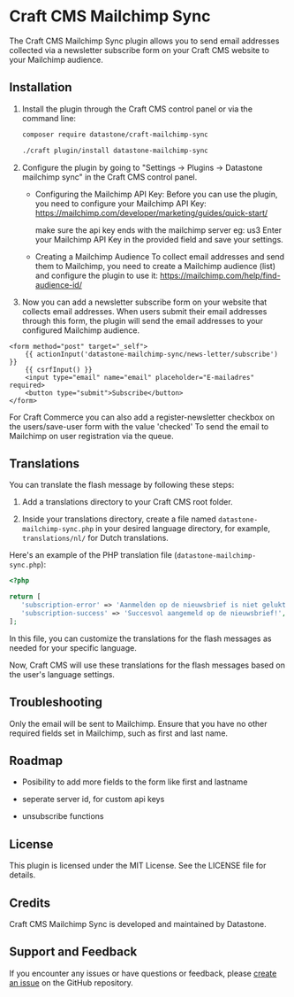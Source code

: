 # Craft CMS Mailchimp Sync

The Craft CMS Mailchimp Sync plugin allows you to send email addresses collected via a newsletter subscribe form on your Craft CMS website to your Mailchimp audience.

## Installation

1. Install the plugin through the Craft CMS control panel or via the command line:

   ```bash
   composer require datastone/craft-mailchimp-sync
   ```
   ```bash
   ./craft plugin/install datastone-mailchimp-sync
   ```
2. Configure the plugin by going to "Settings → Plugins → Datastone mailchimp sync" in the Craft CMS control panel.

   - Configuring the Mailchimp API Key:
     Before you can use the plugin, you need to configure your Mailchimp API Key:
     https://mailchimp.com/developer/marketing/guides/quick-start/

     make sure the api key ends with the mailchimp server eg: us3
     Enter your Mailchimp API Key in the provided field and save your settings.

   - Creating a Mailchimp Audience
     To collect email addresses and send them to Mailchimp, you need to create a Mailchimp audience (list) and configure the plugin to use it:
     https://mailchimp.com/help/find-audience-id/


4. Now you can add a newsletter subscribe form on your website that collects email addresses. When users submit their email addresses through this form, the plugin will send the email addresses to your configured Mailchimp audience.
````twig
<form method="post" target="_self">
    {{ actionInput('datastone-mailchimp-sync/news-letter/subscribe') }} 
    {{ csrfInput() }}
    <input type="email" name="email" placeholder="E-mailadres" required>
    <button type="submit">Subscribe</button>
</form>
````

For Craft Commerce you can also add a register-newsletter checkbox on the users/save-user form with the value 'checked'
To send the email to Mailchimp on user registration via the queue.

## Translations

You can translate the flash message by following these steps:

1. Add a translations directory to your Craft CMS root folder.

2. Inside your translations directory, create a file named `datastone-mailchimp-sync.php` in your desired language directory, for example, `translations/nl/` for Dutch translations.

Here's an example of the PHP translation file (`datastone-mailchimp-sync.php`):

```php
<?php

return [
   'subscription-error' => 'Aanmelden op de nieuwsbrief is niet gelukt of je bent al geregistreerd.',
   'subscription-success' => 'Succesvol aangemeld op de nieuwsbrief!',
];
```
In this file, you can customize the translations for the flash messages as needed for your specific language.

Now, Craft CMS will use these translations for the flash messages based on the user's language settings.

## Troubleshooting
Only the email will be sent to Mailchimp. Ensure that you have no other required fields set in Mailchimp, such as first and last name.

## Roadmap

- Posibility to add more fields to the form like first and lastname

- seperate server id, for custom api keys

- unsubscribe functions

## License
This plugin is licensed under the MIT License. See the LICENSE file for details.

## Credits
Craft CMS Mailchimp Sync is developed and maintained by Datastone.

## Support and Feedback

If you encounter any issues or have questions or feedback, please [create an issue](https://github.com/datastone-web-app/craftcms-mailchimp-sync/issues) on the GitHub repository.